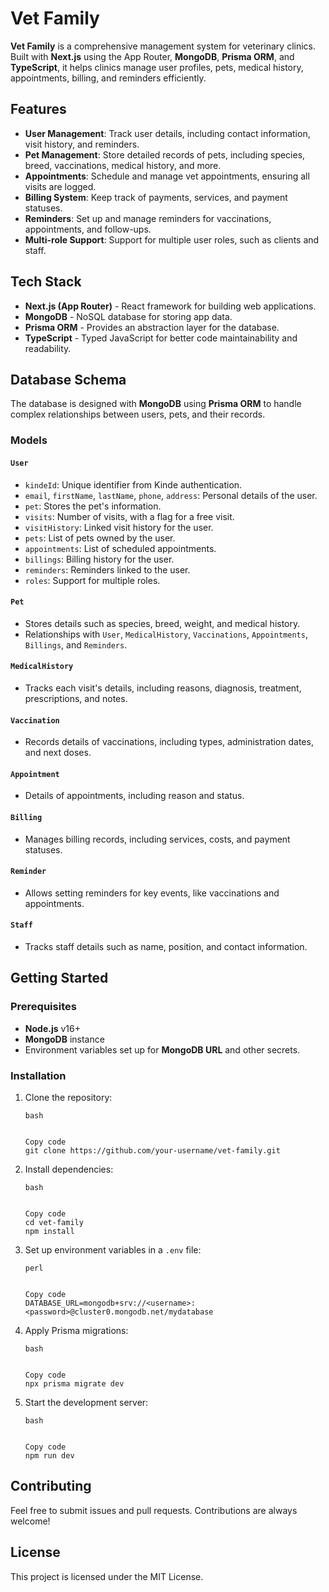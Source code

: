# Vet Family

**Vet Family** is a comprehensive management system for veterinary clinics. Built with **Next.js** using the App Router, **MongoDB**, **Prisma ORM**, and **TypeScript**, it helps clinics manage user profiles, pets, medical history, appointments, billing, and reminders efficiently.

## Features

- **User Management**: Track user details, including contact information, visit history, and reminders.
- **Pet Management**: Store detailed records of pets, including species, breed, vaccinations, medical history, and more.
- **Appointments**: Schedule and manage vet appointments, ensuring all visits are logged.
- **Billing System**: Keep track of payments, services, and payment statuses.
- **Reminders**: Set up and manage reminders for vaccinations, appointments, and follow-ups.
- **Multi-role Support**: Support for multiple user roles, such as clients and staff.

## Tech Stack

- **Next.js (App Router)** - React framework for building web applications.
- **MongoDB** - NoSQL database for storing app data.
- **Prisma ORM** - Provides an abstraction layer for the database.
- **TypeScript** - Typed JavaScript for better code maintainability and readability.

## Database Schema

The database is designed with **MongoDB** using **Prisma ORM** to handle complex relationships between users, pets, and their records.

### Models

#### `User`

- `kindeId`: Unique identifier from Kinde authentication.
- `email`, `firstName`, `lastName`, `phone`, `address`: Personal details of the user.
- `pet`: Stores the pet's information.
- `visits`: Number of visits, with a flag for a free visit.
- `visitHistory`: Linked visit history for the user.
- `pets`: List of pets owned by the user.
- `appointments`: List of scheduled appointments.
- `billings`: Billing history for the user.
- `reminders`: Reminders linked to the user.
- `roles`: Support for multiple roles.

#### `Pet`

- Stores details such as species, breed, weight, and medical history.
- Relationships with `User`, `MedicalHistory`, `Vaccinations`, `Appointments`, `Billings`, and `Reminders`.

#### `MedicalHistory`

- Tracks each visit's details, including reasons, diagnosis, treatment, prescriptions, and notes.

#### `Vaccination`

- Records details of vaccinations, including types, administration dates, and next doses.

#### `Appointment`

- Details of appointments, including reason and status.

#### `Billing`

- Manages billing records, including services, costs, and payment statuses.

#### `Reminder`

- Allows setting reminders for key events, like vaccinations and appointments.

#### `Staff`

- Tracks staff details such as name, position, and contact information.

## Getting Started

### Prerequisites

- **Node.js** v16+
- **MongoDB** instance
- Environment variables set up for **MongoDB URL** and other secrets.

### Installation

1. Clone the repository:

   ```
   bash
   
   
   Copy code
   git clone https://github.com/your-username/vet-family.git
   ```

2. Install dependencies:

   ```
   bash
   
   
   Copy code
   cd vet-family
   npm install
   ```

3. Set up environment variables in a `.env` file:

   ```
   perl
   
   
   Copy code
   DATABASE_URL=mongodb+srv://<username>:<password>@cluster0.mongodb.net/mydatabase
   ```

4. Apply Prisma migrations:

   ```
   bash
   
   
   Copy code
   npx prisma migrate dev
   ```

5. Start the development server:

   ```
   bash
   
   
   Copy code
   npm run dev
   ```

## Contributing

Feel free to submit issues and pull requests. Contributions are always welcome!

## License

This project is licensed under the MIT License.